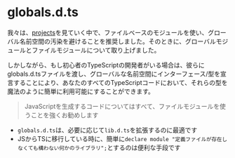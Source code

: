 # globals.d.ts

我々は、[projects](./)を見ていく中で、ファイルベースのモジュールを使い、グローバル名前空間の汚染を避けることを推奨しました。そのときに、グローバルモジュールとファイルモジュールについて取り上げました。

しかしながら、もし初心者のTypeScriptの開発者がいる場合は、彼らにglobals.d.tsファイルを渡し、グローバルな名前空間にインターフェース/型を宣言することにより、あなたのすべてのTypeScriptコードにおいて、それらの型を魔法のように簡単に利用可能にすることができます。

> JavaScriptを生成するコードについてはすべて、ファイルモジュールを使うことを強くお勧めします

* `globals.d.ts`は、必要に応じて`lib.d.ts`を拡張するのに最適です
* JSからTSに移行している時に、簡単に`declare module "定義ファイルが存在しなくても構わない何かのライブラリ";`とするのは便利な手段です

